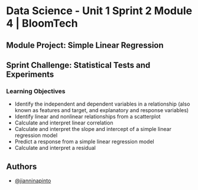 # Data Science - Unit 1 Sprint 2 Module 4 | BloomTech
## Module Project: Simple Linear Regression

## Sprint Challenge: Statistical Tests and Experiments

### Learning Objectives
- Identify the independent and dependent variables in a relationship (also known as features and target, and explanatory and response variables)
- Identify linear and nonlinear relationships from a scatterplot
- Calculate and interpret linear correlation
- Calculate and interpret the slope and intercept of a simple linear regression model
- Predict a response from a simple linear regression model
- Calculate and interpret a residual




## Authors

- [@jianninapinto](https://www.github.com/jianninapinto)


